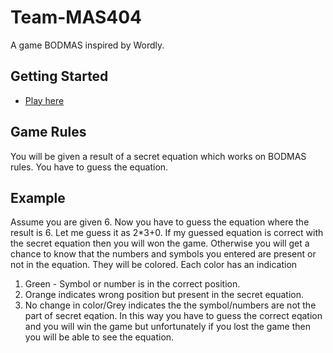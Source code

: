 # Team-MAS404

A game BODMAS inspired by Wordly.

## Getting Started


- [Play here](https://team-mas404.web.app/)

## Game Rules
You will be given a result of a secret equation which works on BODMAS rules. You have to guess the equation.
## Example 
Assume you are given 6. Now you have to guess the equation where the result is 6. Let me guess it as 2*3+0. If my guessed equation is correct with the secret equation then you will won the game. Otherwise you will get a chance to know that the numbers and symbols you entered are present or not in the equation. They will be colored. Each color has an indication 
1. Green - Symbol or number is in the correct position. 
2. Orange indicates wrong position but present in the secret equation. 
3. No change in color/Grey indicates the the symbol/numbers are not the part of secret eqation. In this way you have to guess the correct eqation and you will win the game but unfortunately if you lost the game then you will be able to see the equation. 